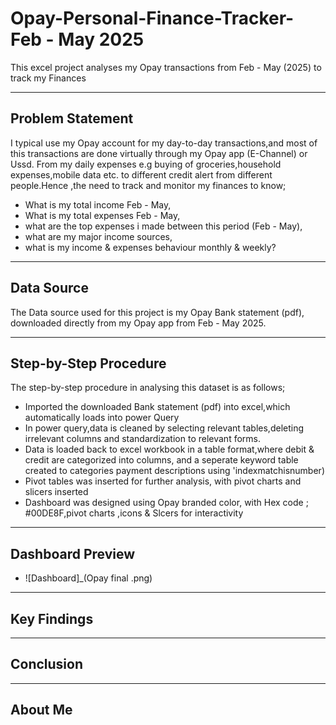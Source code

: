 # Opay-Personal-Finance-Tracker- Feb - May 2025

This excel project  analyses my Opay transactions from Feb - May (2025) to track my  Finances

-----

## Problem Statement
I typical use my  Opay account for my day-to-day transactions,and most of this transactions are done virtually through my Opay app (E-Channel) or Ussd. 
From my daily expenses e.g buying of groceries,household expenses,mobile data etc. to different credit alert from different people.Hence ,the need to track and monitor my finances to know;
- What is my total income  Feb - May,
- What is my total expenses  Feb - May,
- what are the top expenses i made between this period (Feb - May),
- what are my major income sources,
- what is my income & expenses behaviour monthly & weekly?
--------------
## Data Source
 The Data source used for this project is my Opay Bank statement (pdf), downloaded directly from my Opay app from Feb - May 2025.
 
-----------------------
## Step-by-Step Procedure

The step-by-step procedure in analysing this dataset is as follows;
- Imported the downloaded Bank statement (pdf) into excel,which automatically loads into power Query 
- In power query,data is cleaned by selecting relevant tables,deleting irrelevant columns and standardization to relevant forms.
- Data is loaded back to excel workbook in a table format,where debit & credit are categorized into columns,
 and a seperate keyword table created to categories payment  descriptions using 'indexmatchisnumber)
- Pivot tables was inserted for further analysis, with pivot charts and slicers inserted
- Dashboard was designed using Opay branded color,  with Hex code ; #00DE8F,pivot charts ,icons & Slcers for interactivity

---------------------
## Dashboard Preview 
- ![Dashboard]_(Opay final .png)

------------------------
## Key Findings 

------------------------
## Conclusion 

------------------------
## About Me

